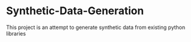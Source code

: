 # Synthetic-Data-Generation
This project is an attempt to generate synthetic data from existing python libraries
